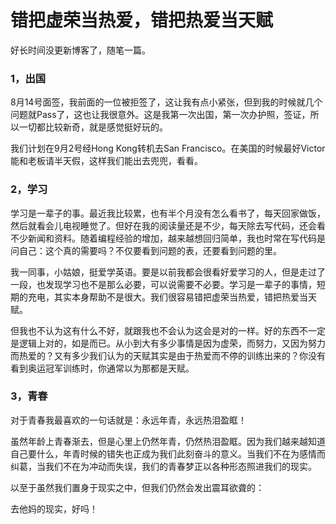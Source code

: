 错把虚荣当热爱，错把热爱当天赋
=======

好长时间没更新博客了，随笔一篇。

### 1，出国

8月14号面签，我前面的一位被拒签了，这让我有点小紧张，但到我的时候就几个问题就Pass了，这也让我很意外。这是我第一次出国，第一次办护照，签证，所以一切都比较新奇，就是感觉挺好玩的。

我们计划在9月2号经Hong Kong转机去San Francisco。在美国的时候最好Victor能和老板请半天假，这样我们能出去兜兜，看看。

### 2，学习

学习是一辈子的事。最近我比较累，也有半个月没有怎么看书了，每天回家做饭，然后就看会儿电视睡觉了。但好在我的阅读量还是不少，每天除去写代码，还会看不少新闻和资料。随着编程经验的增加，越来越想回归简单，我也时常在写代码是问自己：这个真的需要吗？不仅要看到问题的表，还要看到问题的里。

我一同事，小姑娘，挺爱学英语。要是以前我都会很看好爱学习的人，但是走过了一段，也发现学习也不是那么必要，可以说需要不必要。学习是一辈子的事情，短期的充电，其实本身帮助不是很大。我们很容易错把虚荣当热爱，错把热爱当天赋。

但我也不认为这有什么不好，就跟我也不会认为这会是对的一样。好的东西不一定是逻辑上对的，如是而已。从小到大有多少事情是因为虚荣，而努力，又因为努力而热爱的？又有多少我们认为的天赋其实是由于热爱而不停的训练出来的？你没有看到奥运冠军训练时，你通常以为那都是天赋。

### 3，青春
对于青春我最喜欢的一句话就是：永远年青，永远热泪盈眶！

虽然年龄上青春渐去，但是心里上仍然年青，仍然热泪盈眶。因为我们越来越知道自己要什么，年青时候的错失也正成为我们此刻奋斗的意义。当我们不在为感情而纠葛，当我们不在为冲动而失误，我们的青春梦正以各种形态照进我们的现实。

以至于虽然我们置身于现实之中，但我们仍然会发出震耳欲聋的：

去他妈的现实，好吗！
